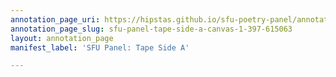 ```yaml
---
annotation_page_uri: https://hipstas.github.io/sfu-poetry-panel/annotations/sfu-panel-tape-side-a-canvas-1-397-615063.json
annotation_page_slug: sfu-panel-tape-side-a-canvas-1-397-615063
layout: annotation_page
manifest_label: 'SFU Panel: Tape Side A'

---
```

